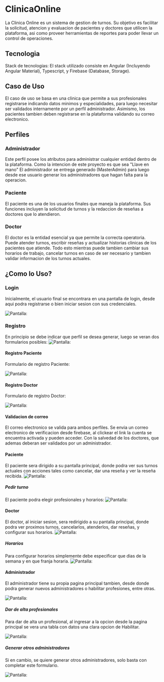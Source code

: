 # ClinicaOnline

La Clinica Online es un sistema de gestion de turnos. Su objetivo es facilitar la solicitud, atencion y evaluacion de pacientes y doctores que utilicen la plataforma, asi como proveer herramientas de reportes para poder llevar un control de operaciones.

## Tecnologia

Stack de tecnologias: El stack utilizado consiste en Angular (Incluyendo Angular Material), Typescript, y Firebase (Database, Storage).

## Caso de Uso

El caso de uso se basa en una clinica que permite a sus profesionales registrarse indicando datos minimos y especialidades, para luego necesitar ser validados internamente por un perfil administrador. Asimismo, los pacientes tambien deben registrarse en la plataforma validando su correo electronico.

## Perfiles

### Administrador

Este perfil posee los atributos para administrar cualquier entidad dentro de la plataforma. Como la intencion de este proyecto es que sea "Llave en mano" El administrador se entrega generado (MasterAdmin) para luego desde ese usuario generar los administradores que hagan falta para la operacion.

### Paciente

El paciente es una de los usuarios finales que maneja la plataforma. Sus funciones incluyen la solicitud de turnos y la redaccion de reseñas a doctores que lo atendieron.

### Doctor

El doctor es la entidad esencial ya que permite la correcta operatoria. Puede atender turnos, escribir reseñas y actualizar historias clinicas de los pacientes que atiende. Todo esto mientras puede tambien cambiar sus horarios de trabajo, cancelar turnos en caso de ser necesario y tambien validar informacion de los turnos actuales.

## ¿Como lo Uso?

### Login

Inicialmente, el usuario final se encontrara en una pantalla de login, desde aqui podra registrarse o bien iniciar sesion con sus credenciales.

![](readme_resources/login.PNG "Pantalla:")

### Registro

En principio se debe indicar que perfil se desea generar, luego se veran dos formularios posibles:
![](readme_resources/registroPaso1.PNG "Pantalla:")

#### Registro Paciente

Formulario de registro Paciente:

![](readme_resources/registroPasoPaciente.PNG "Pantalla:")

#### Registro Doctor

Formulario de registro Doctor:

![](readme_resources/registroPasoProfesional.PNG "Pantalla:")

#### Validacion de correo

El correo electronico se valida para ambos perfiles. Se envia un correo electronico de verificacion desde firebase, al clickear el link la cuenta se encuentra activada y pueden acceder. Con la salvedad de los doctores, que ademas deberan ser validados por un administrador.

#### Paciente

El paciente sera dirigido a su pantalla principal, donde podra ver sus turnos actuales con acciones tales como cancelar, dar una reseña y ver la reseña recibida.
![](readme_resources/principalPaciente.PNG "Pantalla:")

##### Pedir turno

El paciente podra elegir profesionales y horarios:
![](readme_resources/pedirTurno.PNG "Pantalla:")

#### Doctor

El doctor, al iniciar sesion, sera redirigido a su pantalla principal, donde podra ver proximos turnos, cancelarlos, atenderlos, dar reseñas, y configurar sus horarios.
![](readme_resources/principalDoctor.PNG "Pantalla:")

##### Horarios

Para configurar horarios simplemente debe especificar que dias de la semana y en que franja horaria.
![](readme_resources/horariosDoctor.PNG "Pantalla:")

#### Administrador

El administrador tiene su propia pagina principal tambien, desde donde podra generar nuevos administradores o habilitar profesiones, entre otras.

![](readme_resources/principalAdmin.PNG "Pantalla:")

##### Dar de alta profesionales

Para dar de alta un profesional, al ingresar a la opcion desde la pagina principal se vera una tabla con datos una clara opcion de Habilitar.

![](readme_resources/habilitacionDeProfesionales.PNG "Pantalla:")

##### Generar otros administradores

Si en cambio, se quiere generar otros administradores, solo basta con completar este formulario.

![](readme_resources/registroAdministrador.PNG "Pantalla:")
